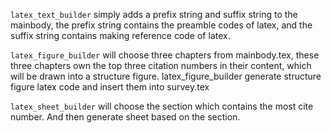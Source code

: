 `latex_text_builder` simply adds a prefix string and suffix string to the mainbody, the prefix string contains the preamble codes of latex, and the suffix string contains making reference code of latex.


`latex_figure_builder` will choose three chapters from mainbody.tex, these three chapters own the top three citation numbers in their content, which will be drawn into a structure figure. latex_figure_builder generate structure figure latex code and insert them into survey.tex

`latex_sheet_builder` will choose the section which contains the most cite number. And then generate sheet based on the section.